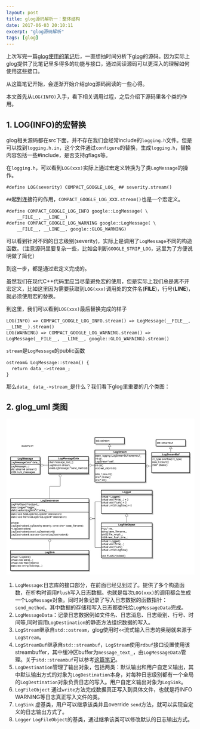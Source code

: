 ```yaml
---
layout: post
title: glog源码解析一：整体结构
date: 2017-06-03 20:10:11
excerpt: "glog源码解析"
tags: [glog]
---
```


上次写完一篇[glog使用的笔记](http://izualzhy.cn/glog)后，一直想抽时间分析下[glog](https://github.com/google/glog)的源码。因为实际上glog提供了比笔记里多得多的功能与接口，通过阅读源码可以更深入的理解如何使用这些接口。

从这篇笔记开始，会逐渐开始介绍glog源码阅读的一些心得。

本文首先从`LOG(INFO)`入手，看下相关调用过程，之后介绍下源码里各个类的作用。

<!--more-->

## 1. LOG(INFO)的宏替换

glog相关源码都在src下面，并不存在我们会经常include的`logging.h`文件。但是可以找到`logging.h.in`，这个文件通过`configure`的替换，生成`logging.h`，替换内容包括一些#include，是否支持gflags等。

在`logging.h`，可以看到`LOG(xxx)`实际上通过宏定义转换为了类`LogMessage`的操作。

```
#define LOG(severity) COMPACT_GOOGLE_LOG_ ## severity.stream()
```

`##`起到连接符的作用，`COMPACT_GOOGLE_LOG_XXX.stream()`也是一个宏定义。

```
#define COMPACT_GOOGLE_LOG_INFO google::LogMessage( \
    __FILE__, __LINE__)
#define COMPACT_GOOGLE_LOG_WARNING google::LogMessage( \
    __FILE__, __LINE__, google::GLOG_WARNING)
```

可以看到针对不同的日志级别(severity)，实际上是调用了`LogMessage`不同的构造函数。（注意源码里要复杂一些，比如会判断`GOOGLE_STRIP_LOG`，这里为了方便说明做了简化）

到这一步，都是通过宏定义完成的。

虽然我们在现代C++代码里应当尽量避免宏的使用，但是实际上我们总是离不开宏定义，比如这里因为需要获取到`LOG(xxx)`调用处的文件名(__FILE__)，行号(__LINE__)，就必须使用宏的替换。

到这里，我们可以看到`LOG(xxx)`最后替换完成的样子

```
LOG(INFO) => COMPACT_GOOGLE_LOG_INFO.stream() => LogMessage(__FILE__, __LINE__).stream()
LOG(WARNING) => COMPACT_GOOGLE_LOG_WARNING.stream() => LogMessage(__FILE__, __LINE__, google::GLOG_WARNING).stream()
```

`stream`是`LogMessage`的public函数

```
ostream& LogMessage::stream() {
  return data_->stream_;
}
```

那么`data_ data_->stream_`是什么？我们看下glog里重要的几个类图：

## 2. glog_uml 类图
![glog_uml](/assets/images/glog_uml.png)

1. `LogMessage`:日志库的接口部分，在前面已经见到过了。提供了多个构造函数，在析构时调用`Flush`写入日志数据。也就是每次`LOG(xxx)`的调用都会生成一个`LogMessage`对象。同时对象记录了写入日志数据的函数指针：`send_method`，其中数据的存储和写入日志都委托给`LogMessageData`完成。
2. `LogMessageData`：记录日志数据例如文件名、日志消息、日志级别、行号、时间等,同时调用`LogDestination`的静态方法组织数据的写入。
3. `LogStream`继承自`std::ostream`，glog使用时`<<`流式输入日志的奥秘就来源于`LogStream`。
4. `LogStreamBuf`继承自`std::streambuf`，`LogStream`使用`rdbuf`接口设置使用该streambuffer，其中缓冲区buffer为`message_text_`，由`LogMessageData`管理。关于`std::streambuf`可以参考[这篇笔记](http://izualzhy.cn/stream-buffer)。
5. `LogDestination`管理了输出对象，包括两类：默认输出和用户自定义输出，其中默认输出方式的对象为`LogDestination`本身，对每种日志级别都有一个全局的`LogDestination`对象负责日志的写入。用户自定义输出对象为`LogSink`。
6. `LogFileObject` 通过`write`方法完成数据真正写入到具体文件，也就是将INFO WARNING等日志真正写入文件的类。
7. `LogSink` 虚基类，用户可以继承该类并且override `send`方法，就可以实现自定义的日志输出方式了。
8. `Logger` `LogFileObject`的基类，通过继承该类可以修改默认的日志输出方式。
